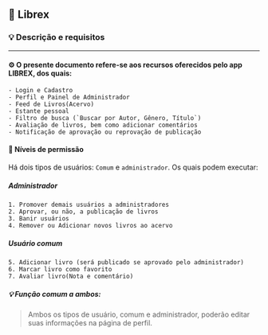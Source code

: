 ## 📕 Librex
### 💡 Descrição e requisitos
---

#### ⚙️ O presente documento refere-se aos recursos oferecidos pelo app LIBREX, dos quais:
```
- Login e Cadastro
- Perfil e Painel de Administrador
- Feed de Livros(Acervo)
- Estante pessoal
- Filtro de busca (`Buscar por Autor, Gênero, Título`)
- Avaliação de livros, bem como adicionar comentários
- Notificação de aprovação ou reprovação de publicação
```


#### 👤 Níveis de permissão

Há dois tipos de usuários: `Comum` e `administrador`. Os quais podem executar:

##### Administrador
```
1. Promover demais usuários a administradores
2. Aprovar, ou não, a publicação de livros
3. Banir usuários
4. Remover ou Adicionar novos livros ao acervo
```
##### Usuário comum
```
5. Adicionar livro (será publicado se aprovado pelo administrador)
6. Marcar livro como favorito
7. Avaliar livro(Nota e comentário)
```

##### 💡 Função comum a ambos:

> Ambos os tipos de usuário, comum e administrador, poderão editar suas informações na página de perfil.



